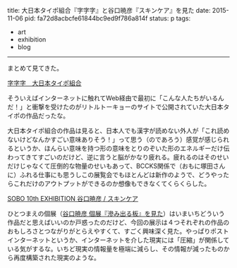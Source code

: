 title: 大日本タイポ組合『字字字』と谷口暁彦『スキンケア』を見た
date: 2015-11-06
pid: fa72d8acbcfe61844bc9ed9f786a814f
status: p
tags:
- art
- exhibition
- blog
---

まとめて見てきた。

[字字字　大日本タイポ組合][1]

そういえばインターネットに触れてWeb経由で最初に「こんな人たちがいるんだ！」と衝撃を受けたのがリトルトーキョーのサイトで公開されていた大日本タイポの作品だったな。

大日本タイポ組合の作品は見ると、日本人でも漢字が読めない外人が「これ読めないけどなんかすごい意味ありそう！」って思う（のであろう）感覚が感じられるというか、ほんらい意味を持つ形の意味をとりのぞいた形のエネルギーだけ伝わってきてすごいのだけど、逆に言うと脳がかなり疲れる。疲れるのはそのせいだけじゃなくて圧倒的な物量のせいもあって、BCCKS関係で（おもに塚田さんに）ふれる仕事にも思うしこの展覧会でもほとんどは新作のようで、どうやったらこれだけのアウトプットができるのか想像もできなくてくらくらした。

[SOBO 10th EXHIBITION 谷口暁彦 / スキンケア][2]

ひとつまえの個展（[谷口暁彦 個展『滲み出る板』を見た][3]）はいまいちどういう作品だと思えばいいのか戸惑ったのだけど、今回の展示は４つそれぞれの作品のおもしろさとつながりがとらえやすくて、すごく興味深く見た。やっぱりポストインターネットというか、インターネットを介した現実には「圧縮」が関係している気がするな。いちど現実の情報量を極端に減らし、その情報が減ったものから再度構築された現実のような。

[1]:	http://dainippon.type.org/ggg/
[2]:	https://www.facebook.com/events/1015561188474485/
[3]:	http://text-perforation.doppac.cc/2015/03/30/201503/board-ooze-out/
